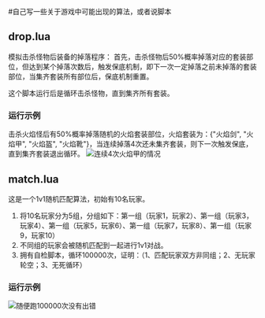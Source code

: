 #自己写一些关于游戏中可能出现的算法，或者说脚本
## drop.lua
模拟击杀怪物后装备的掉落程序：
首先，击杀怪物后50%概率掉落对应的套装部位，但达到某个掉落次数后，触发保底机制，即下一次一定掉落之前未掉落的套装部位，当集齐套装所有部位后，保底机制重置。

这个脚本运行后是循环击杀怪物，直到集齐所有套装。

### 运行示例
击杀火焰怪后有50%概率掉落随机的火焰套装部位，火焰套装为：{"火焰剑", "火焰甲", "火焰盔", "火焰靴"}，当连续掉落4次还未集齐套装，则下一次触发保底，直到集齐套装退出循环。
![连续4次火焰甲的情况](https://github.com/manun2nd/game-algorithm/assets/101537160/1998190b-ae79-421c-aaa2-ef7e7b4130b8)

## match.lua
这是一个1v1随机匹配算法，初始有10名玩家。
1. 将10名玩家分为5组，分组如下：第一组（玩家1，玩家2）、第一组（玩家3，玩家4）、第一组（玩家5，玩家6）、第一组（玩家7，玩家8）、第一组（玩家9，玩家10）
2. 不同组的玩家会被随机匹配到一起进行1v1对战。
3. 拥有自检脚本，循环100000次，证明：（1、匹配玩家双方非同组；2、无玩家轮空；3、无死循环）

### 运行示例
![随便跑100000次没有出错](https://github.com/manun2nd/game-algorithm/assets/101537160/7556192c-0f3a-4e0d-859f-83e4de289283)
